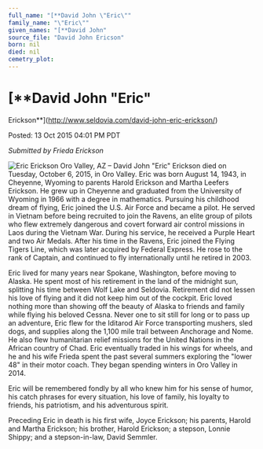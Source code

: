 ```yaml
---
full_name: "[**David John \"Eric\""
family_name: "\"Eric\""
given_names: "[**David John"
source_file: "David John Ericson"
born: nil
died: nil
cemetry_plot: 
---
```

# [**David John "Eric"
Erickson**](http://www.seldovia.com/david-john-eric-erickson/)

Posted: 13 Oct 2015 04:01 PM PDT

*Submitted by Frieda Erickson*

![Eric
Erickson](../assets/images/David%20John%20Ericson/media/image1.jpeg) Oro
Valley, AZ – David John "Eric" Erickson died on Tuesday, October 6,
2015, in Oro Valley. Eric was born August 14, 1943, in Cheyenne, Wyoming
to parents Harold Erickson and Martha Leefers Erickson. He grew up in
Cheyenne and graduated from the University of Wyoming in 1966 with a
degree in mathematics. Pursuing his childhood dream of flying, Eric
joined the U.S. Air Force and became a pilot. He served in Vietnam
before being recruited to join the Ravens, an elite group of pilots who
flew extremely dangerous and covert forward air control missions in Laos
during the Vietnam War. During his service, he received a Purple Heart
and two Air Medals. After his time in the Ravens, Eric joined the Flying
Tigers Line, which was later acquired by Federal Express. He rose to the
rank of Captain, and continued to fly internationally until he retired
in 2003.

Eric lived for many years near Spokane, Washington, before moving to
Alaska. He spent most of his retirement in the land of the midnight sun,
splitting his time between Wolf Lake and Seldovia. Retirement did not
lessen his love of flying and it did not keep him out of the cockpit.
Eric loved nothing more than showing off the beauty of Alaska to friends
and family while flying his beloved Cessna. Never one to sit still for
long or to pass up an adventure, Eric flew for the Iditarod Air Force
transporting mushers, sled dogs, and supplies along the 1,100 mile trail
between Anchorage and Nome. He also flew humanitarian relief missions
for the United Nations in the African country of Chad. Eric eventually
traded in his wings for wheels, and he and his wife Frieda spent the
past several summers exploring the "lower 48" in their motor coach. They
began spending winters in Oro Valley in 2014.

Eric will be remembered fondly by all who knew him for his sense of
humor, his catch phrases for every situation, his love of family, his
loyalty to friends, his patriotism, and his adventurous spirit.

Preceding Eric in death is his first wife, Joyce Erickson; his parents,
Harold and Martha Erickson; his brother, Harold Erickson; a stepson,
Lonnie Shippy; and a stepson-in-law, David Semmler.
